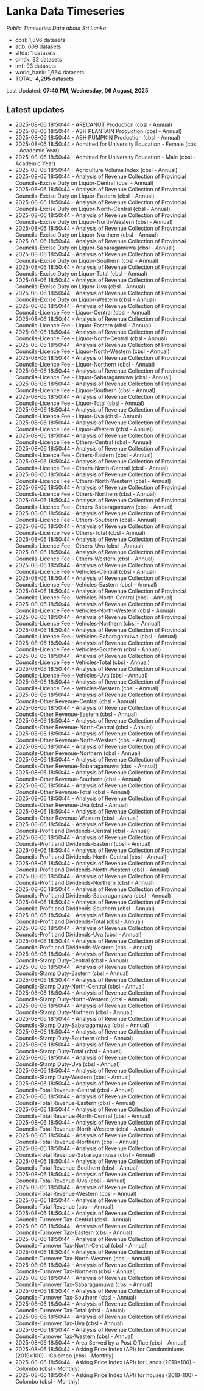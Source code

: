 # Lanka Data Timeseries
*Public Timeseries Data about Sri Lanka*

* cbsl: 1,896 datasets
* adb: 609 datasets
* sltda: 1 datasets
* dmtlk: 32 datasets
* imf: 93 datasets
* world_bank: 1,664 datasets
* TOTAL: **4,295** datasets

Last Updated: **07:40 PM, Wednesday, 06 August, 2025**

## Latest updates

* 2025-08-06 18:50:44 - ARECANUT Production (cbsl - Annual)
* 2025-08-06 18:50:44 - ASH PLANTAIN Production (cbsl - Annual)
* 2025-08-06 18:50:44 - ASH PUMPKIN Production (cbsl - Annual)
* 2025-08-06 18:50:44 - Admitted for University Education - Female (cbsl - Academic Year)
* 2025-08-06 18:50:44 - Admitted for University Education - Male (cbsl - Academic Year)
* 2025-08-06 18:50:44 - Agriculture Volume Index (cbsl - Annual)
* 2025-08-06 18:50:44 - Analysis of Revenue Collection of Provincial Councils-Excise Duty on Liquor-Central (cbsl - Annual)
* 2025-08-06 18:50:44 - Analysis of Revenue Collection of Provincial Councils-Excise Duty on Liquor-Eastern (cbsl - Annual)
* 2025-08-06 18:50:44 - Analysis of Revenue Collection of Provincial Councils-Excise Duty on Liquor-North-Central (cbsl - Annual)
* 2025-08-06 18:50:44 - Analysis of Revenue Collection of Provincial Councils-Excise Duty on Liquor-North-Western (cbsl - Annual)
* 2025-08-06 18:50:44 - Analysis of Revenue Collection of Provincial Councils-Excise Duty on Liquor-Northern (cbsl - Annual)
* 2025-08-06 18:50:44 - Analysis of Revenue Collection of Provincial Councils-Excise Duty on Liquor-Sabaragamuwa (cbsl - Annual)
* 2025-08-06 18:50:44 - Analysis of Revenue Collection of Provincial Councils-Excise Duty on Liquor-Southern (cbsl - Annual)
* 2025-08-06 18:50:44 - Analysis of Revenue Collection of Provincial Councils-Excise Duty on Liquor-Total (cbsl - Annual)
* 2025-08-06 18:50:44 - Analysis of Revenue Collection of Provincial Councils-Excise Duty on Liquor-Uva (cbsl - Annual)
* 2025-08-06 18:50:44 - Analysis of Revenue Collection of Provincial Councils-Excise Duty on Liquor-Western (cbsl - Annual)
* 2025-08-06 18:50:44 - Analysis of Revenue Collection of Provincial Councils-Licence Fee - Liquor-Central (cbsl - Annual)
* 2025-08-06 18:50:44 - Analysis of Revenue Collection of Provincial Councils-Licence Fee - Liquor-Eastern (cbsl - Annual)
* 2025-08-06 18:50:44 - Analysis of Revenue Collection of Provincial Councils-Licence Fee - Liquor-North-Central (cbsl - Annual)
* 2025-08-06 18:50:44 - Analysis of Revenue Collection of Provincial Councils-Licence Fee - Liquor-North-Western (cbsl - Annual)
* 2025-08-06 18:50:44 - Analysis of Revenue Collection of Provincial Councils-Licence Fee - Liquor-Northern (cbsl - Annual)
* 2025-08-06 18:50:44 - Analysis of Revenue Collection of Provincial Councils-Licence Fee - Liquor-Sabaragamuwa (cbsl - Annual)
* 2025-08-06 18:50:44 - Analysis of Revenue Collection of Provincial Councils-Licence Fee - Liquor-Southern (cbsl - Annual)
* 2025-08-06 18:50:44 - Analysis of Revenue Collection of Provincial Councils-Licence Fee - Liquor-Total (cbsl - Annual)
* 2025-08-06 18:50:44 - Analysis of Revenue Collection of Provincial Councils-Licence Fee - Liquor-Uva (cbsl - Annual)
* 2025-08-06 18:50:44 - Analysis of Revenue Collection of Provincial Councils-Licence Fee - Liquor-Western (cbsl - Annual)
* 2025-08-06 18:50:44 - Analysis of Revenue Collection of Provincial Councils-Licence Fee - Others-Central (cbsl - Annual)
* 2025-08-06 18:50:44 - Analysis of Revenue Collection of Provincial Councils-Licence Fee - Others-Eastern (cbsl - Annual)
* 2025-08-06 18:50:44 - Analysis of Revenue Collection of Provincial Councils-Licence Fee - Others-North-Central (cbsl - Annual)
* 2025-08-06 18:50:44 - Analysis of Revenue Collection of Provincial Councils-Licence Fee - Others-North-Western (cbsl - Annual)
* 2025-08-06 18:50:44 - Analysis of Revenue Collection of Provincial Councils-Licence Fee - Others-Northern (cbsl - Annual)
* 2025-08-06 18:50:44 - Analysis of Revenue Collection of Provincial Councils-Licence Fee - Others-Sabaragamuwa (cbsl - Annual)
* 2025-08-06 18:50:44 - Analysis of Revenue Collection of Provincial Councils-Licence Fee - Others-Southern (cbsl - Annual)
* 2025-08-06 18:50:44 - Analysis of Revenue Collection of Provincial Councils-Licence Fee - Others-Total (cbsl - Annual)
* 2025-08-06 18:50:44 - Analysis of Revenue Collection of Provincial Councils-Licence Fee - Others-Uva (cbsl - Annual)
* 2025-08-06 18:50:44 - Analysis of Revenue Collection of Provincial Councils-Licence Fee - Others-Western (cbsl - Annual)
* 2025-08-06 18:50:44 - Analysis of Revenue Collection of Provincial Councils-Licence Fee - Vehicles-Central (cbsl - Annual)
* 2025-08-06 18:50:44 - Analysis of Revenue Collection of Provincial Councils-Licence Fee - Vehicles-Eastern (cbsl - Annual)
* 2025-08-06 18:50:44 - Analysis of Revenue Collection of Provincial Councils-Licence Fee - Vehicles-North-Central (cbsl - Annual)
* 2025-08-06 18:50:44 - Analysis of Revenue Collection of Provincial Councils-Licence Fee - Vehicles-North-Western (cbsl - Annual)
* 2025-08-06 18:50:44 - Analysis of Revenue Collection of Provincial Councils-Licence Fee - Vehicles-Northern (cbsl - Annual)
* 2025-08-06 18:50:44 - Analysis of Revenue Collection of Provincial Councils-Licence Fee - Vehicles-Sabaragamuwa (cbsl - Annual)
* 2025-08-06 18:50:44 - Analysis of Revenue Collection of Provincial Councils-Licence Fee - Vehicles-Southern (cbsl - Annual)
* 2025-08-06 18:50:44 - Analysis of Revenue Collection of Provincial Councils-Licence Fee - Vehicles-Total (cbsl - Annual)
* 2025-08-06 18:50:44 - Analysis of Revenue Collection of Provincial Councils-Licence Fee - Vehicles-Uva (cbsl - Annual)
* 2025-08-06 18:50:44 - Analysis of Revenue Collection of Provincial Councils-Licence Fee - Vehicles-Western (cbsl - Annual)
* 2025-08-06 18:50:44 - Analysis of Revenue Collection of Provincial Councils-Other Revenue-Central (cbsl - Annual)
* 2025-08-06 18:50:44 - Analysis of Revenue Collection of Provincial Councils-Other Revenue-Eastern (cbsl - Annual)
* 2025-08-06 18:50:44 - Analysis of Revenue Collection of Provincial Councils-Other Revenue-North-Central (cbsl - Annual)
* 2025-08-06 18:50:44 - Analysis of Revenue Collection of Provincial Councils-Other Revenue-North-Western (cbsl - Annual)
* 2025-08-06 18:50:44 - Analysis of Revenue Collection of Provincial Councils-Other Revenue-Northern (cbsl - Annual)
* 2025-08-06 18:50:44 - Analysis of Revenue Collection of Provincial Councils-Other Revenue-Sabaragamuwa (cbsl - Annual)
* 2025-08-06 18:50:44 - Analysis of Revenue Collection of Provincial Councils-Other Revenue-Southern (cbsl - Annual)
* 2025-08-06 18:50:44 - Analysis of Revenue Collection of Provincial Councils-Other Revenue-Total (cbsl - Annual)
* 2025-08-06 18:50:44 - Analysis of Revenue Collection of Provincial Councils-Other Revenue-Uva (cbsl - Annual)
* 2025-08-06 18:50:44 - Analysis of Revenue Collection of Provincial Councils-Other Revenue-Western (cbsl - Annual)
* 2025-08-06 18:50:44 - Analysis of Revenue Collection of Provincial Councils-Profit and Dividends-Central (cbsl - Annual)
* 2025-08-06 18:50:44 - Analysis of Revenue Collection of Provincial Councils-Profit and Dividends-Eastern (cbsl - Annual)
* 2025-08-06 18:50:44 - Analysis of Revenue Collection of Provincial Councils-Profit and Dividends-North-Central (cbsl - Annual)
* 2025-08-06 18:50:44 - Analysis of Revenue Collection of Provincial Councils-Profit and Dividends-North-Western (cbsl - Annual)
* 2025-08-06 18:50:44 - Analysis of Revenue Collection of Provincial Councils-Profit and Dividends-Northern (cbsl - Annual)
* 2025-08-06 18:50:44 - Analysis of Revenue Collection of Provincial Councils-Profit and Dividends-Sabaragamuwa (cbsl - Annual)
* 2025-08-06 18:50:44 - Analysis of Revenue Collection of Provincial Councils-Profit and Dividends-Southern (cbsl - Annual)
* 2025-08-06 18:50:44 - Analysis of Revenue Collection of Provincial Councils-Profit and Dividends-Total (cbsl - Annual)
* 2025-08-06 18:50:44 - Analysis of Revenue Collection of Provincial Councils-Profit and Dividends-Uva (cbsl - Annual)
* 2025-08-06 18:50:44 - Analysis of Revenue Collection of Provincial Councils-Profit and Dividends-Western (cbsl - Annual)
* 2025-08-06 18:50:44 - Analysis of Revenue Collection of Provincial Councils-Stamp Duty-Central (cbsl - Annual)
* 2025-08-06 18:50:44 - Analysis of Revenue Collection of Provincial Councils-Stamp Duty-Eastern (cbsl - Annual)
* 2025-08-06 18:50:44 - Analysis of Revenue Collection of Provincial Councils-Stamp Duty-North-Central (cbsl - Annual)
* 2025-08-06 18:50:44 - Analysis of Revenue Collection of Provincial Councils-Stamp Duty-North-Western (cbsl - Annual)
* 2025-08-06 18:50:44 - Analysis of Revenue Collection of Provincial Councils-Stamp Duty-Northern (cbsl - Annual)
* 2025-08-06 18:50:44 - Analysis of Revenue Collection of Provincial Councils-Stamp Duty-Sabaragamuwa (cbsl - Annual)
* 2025-08-06 18:50:44 - Analysis of Revenue Collection of Provincial Councils-Stamp Duty-Southern (cbsl - Annual)
* 2025-08-06 18:50:44 - Analysis of Revenue Collection of Provincial Councils-Stamp Duty-Total (cbsl - Annual)
* 2025-08-06 18:50:44 - Analysis of Revenue Collection of Provincial Councils-Stamp Duty-Uva (cbsl - Annual)
* 2025-08-06 18:50:44 - Analysis of Revenue Collection of Provincial Councils-Stamp Duty-Western (cbsl - Annual)
* 2025-08-06 18:50:44 - Analysis of Revenue Collection of Provincial Councils-Total Revenue-Central (cbsl - Annual)
* 2025-08-06 18:50:44 - Analysis of Revenue Collection of Provincial Councils-Total Revenue-Eastern (cbsl - Annual)
* 2025-08-06 18:50:44 - Analysis of Revenue Collection of Provincial Councils-Total Revenue-North-Central (cbsl - Annual)
* 2025-08-06 18:50:44 - Analysis of Revenue Collection of Provincial Councils-Total Revenue-North-Western (cbsl - Annual)
* 2025-08-06 18:50:44 - Analysis of Revenue Collection of Provincial Councils-Total Revenue-Northern (cbsl - Annual)
* 2025-08-06 18:50:44 - Analysis of Revenue Collection of Provincial Councils-Total Revenue-Sabaragamuwa (cbsl - Annual)
* 2025-08-06 18:50:44 - Analysis of Revenue Collection of Provincial Councils-Total Revenue-Southern (cbsl - Annual)
* 2025-08-06 18:50:44 - Analysis of Revenue Collection of Provincial Councils-Total Revenue-Uva (cbsl - Annual)
* 2025-08-06 18:50:44 - Analysis of Revenue Collection of Provincial Councils-Total Revenue-Western (cbsl - Annual)
* 2025-08-06 18:50:44 - Analysis of Revenue Collection of Provincial Councils-Total Revenue (cbsl - Annual)
* 2025-08-06 18:50:44 - Analysis of Revenue Collection of Provincial Councils-Turnover Tax-Central (cbsl - Annual)
* 2025-08-06 18:50:44 - Analysis of Revenue Collection of Provincial Councils-Turnover Tax-Eastern (cbsl - Annual)
* 2025-08-06 18:50:44 - Analysis of Revenue Collection of Provincial Councils-Turnover Tax-North-Central (cbsl - Annual)
* 2025-08-06 18:50:44 - Analysis of Revenue Collection of Provincial Councils-Turnover Tax-North-Western (cbsl - Annual)
* 2025-08-06 18:50:44 - Analysis of Revenue Collection of Provincial Councils-Turnover Tax-Northern (cbsl - Annual)
* 2025-08-06 18:50:44 - Analysis of Revenue Collection of Provincial Councils-Turnover Tax-Sabaragamuwa (cbsl - Annual)
* 2025-08-06 18:50:44 - Analysis of Revenue Collection of Provincial Councils-Turnover Tax-Southern (cbsl - Annual)
* 2025-08-06 18:50:44 - Analysis of Revenue Collection of Provincial Councils-Turnover Tax-Total (cbsl - Annual)
* 2025-08-06 18:50:44 - Analysis of Revenue Collection of Provincial Councils-Turnover Tax-Uva (cbsl - Annual)
* 2025-08-06 18:50:44 - Analysis of Revenue Collection of Provincial Councils-Turnover Tax-Western (cbsl - Annual)
* 2025-08-06 18:50:44 - Area Served by a Post Office (cbsl - Annual)
* 2025-08-06 18:50:44 - Asking Price Index (API) for Condominiums (2019=100) - Colombo (cbsl - Monthly)
* 2025-08-06 18:50:44 - Asking Price Index (API) for Lands (2019=100) - Colombo (cbsl - Monthly)
* 2025-08-06 18:50:44 - Asking Price Index (API) for houses (2019-100) - Colombo (cbsl - Monthly)